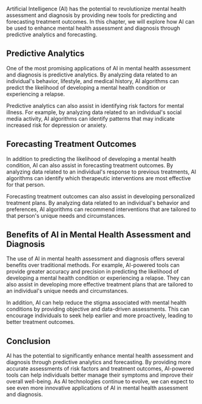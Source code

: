 
Artificial Intelligence (AI) has the potential to revolutionize mental health assessment and diagnosis by providing new tools for predicting and forecasting treatment outcomes. In this chapter, we will explore how AI can be used to enhance mental health assessment and diagnosis through predictive analytics and forecasting.

Predictive Analytics
--------------------

One of the most promising applications of AI in mental health assessment and diagnosis is predictive analytics. By analyzing data related to an individual's behavior, lifestyle, and medical history, AI algorithms can predict the likelihood of developing a mental health condition or experiencing a relapse.

Predictive analytics can also assist in identifying risk factors for mental illness. For example, by analyzing data related to an individual's social media activity, AI algorithms can identify patterns that may indicate increased risk for depression or anxiety.

Forecasting Treatment Outcomes
------------------------------

In addition to predicting the likelihood of developing a mental health condition, AI can also assist in forecasting treatment outcomes. By analyzing data related to an individual's response to previous treatments, AI algorithms can identify which therapeutic interventions are most effective for that person.

Forecasting treatment outcomes can also assist in developing personalized treatment plans. By analyzing data related to an individual's behavior and preferences, AI algorithms can recommend interventions that are tailored to that person's unique needs and circumstances.

Benefits of AI in Mental Health Assessment and Diagnosis
--------------------------------------------------------

The use of AI in mental health assessment and diagnosis offers several benefits over traditional methods. For example, AI-powered tools can provide greater accuracy and precision in predicting the likelihood of developing a mental health condition or experiencing a relapse. They can also assist in developing more effective treatment plans that are tailored to an individual's unique needs and circumstances.

In addition, AI can help reduce the stigma associated with mental health conditions by providing objective and data-driven assessments. This can encourage individuals to seek help earlier and more proactively, leading to better treatment outcomes.

Conclusion
----------

AI has the potential to significantly enhance mental health assessment and diagnosis through predictive analytics and forecasting. By providing more accurate assessments of risk factors and treatment outcomes, AI-powered tools can help individuals better manage their symptoms and improve their overall well-being. As AI technologies continue to evolve, we can expect to see even more innovative applications of AI in mental health assessment and diagnosis.
